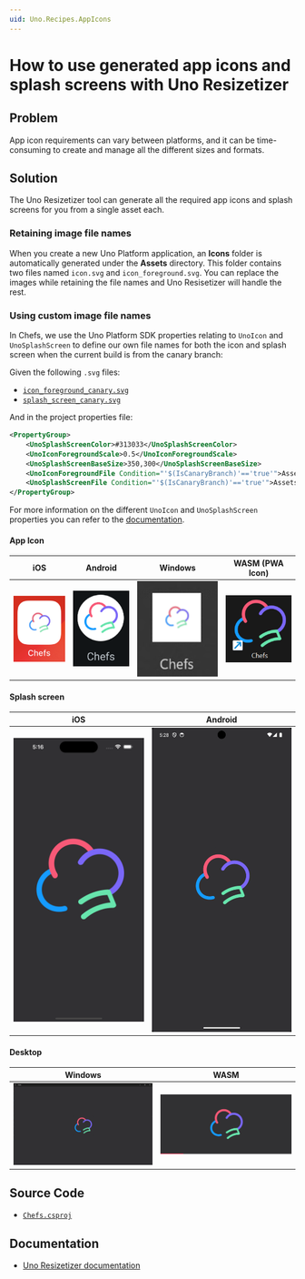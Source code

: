 ```yaml
---
uid: Uno.Recipes.AppIcons
---
```


# How to use generated app icons and splash screens with Uno Resizetizer

## Problem

App icon requirements can vary between platforms, and it can be time-consuming to create and manage all the different sizes and formats.

## Solution

The Uno Resizetizer tool can generate all the required app icons and splash screens for you from a single asset each.

### Retaining image file names

When you create a new Uno Platform application, an **Icons** folder is automatically generated under the **Assets** directory. This folder contains two files named `icon.svg` and `icon_foreground.svg`. You can replace the images while retaining the file names and Uno Resisetizer will handle the rest.

### Using custom image file names

In Chefs, we use the Uno Platform SDK properties relating to `UnoIcon` and `UnoSplashScreen` to define our own file names for both the icon and splash screen when the current build is from the canary branch:

Given the following `.svg` files:

- [`icon_foreground_canary.svg`](https://github.com/unoplatform/uno.chefs/blob/19ace5c583ef4ef55f019589dd1eb07e43000de9/src/Chefs/Assets/Icons/icon_foreground_canary.svg)
- [`splash_screen_canary.svg`](https://github.com/unoplatform/uno.chefs/blob/19ace5c583ef4ef55f019589dd1eb07e43000de9/src/Chefs/Assets/Splash/splash_screen_canary.svg)

And in the project properties file:

```xml
<PropertyGroup>
    <UnoSplashScreenColor>#313033</UnoSplashScreenColor>
    <UnoIconForegroundScale>0.5</UnoIconForegroundScale>
    <UnoSplashScreenBaseSize>350,300</UnoSplashScreenBaseSize>
    <UnoIconForegroundFile Condition="'$(IsCanaryBranch)'=='true'">Assets/Icons/icon_foreground_canary.svg</UnoIconForegroundFile>
    <UnoSplashScreenFile Condition="'$(IsCanaryBranch)'=='true'">Assets/Splash/splash_screen_canary.svg</UnoSplashScreenFile>
</PropertyGroup>
```

For more information on the different `UnoIcon` and `UnoSplashScreen` properties you can refer to the [documentation](xref:Uno.Resizetizer.GettingStarted#unoicon).

#### App Icon

iOS|Android|Windows|WASM (PWA Icon)
-|-|-|-
![iOS Icon](../assets/ios-icon.png)|![Android Icon](../assets/android-icon.png)|![Windows Icon](../assets/windows-icon.png)|![WASM Icon](../assets/wasm-icon.png)

#### Splash screen

iOS|Android
-|-
![iOS Splash ScreeniOS Splash Screen](../assets/ios-splash.png)|![Android Splash Screen](../assets/android-splash.png)

#### Desktop

Windows|WASM
-|-
![Windows Splash Screen](../assets/windows-splash.png)|![WASM Splash Screen](../assets/wasm-splash.png)

## Source Code

- [`Chefs.csproj`](https://github.com/unoplatform/uno.chefs/blob/19ace5c583ef4ef55f019589dd1eb07e43000de9/src/Chefs/Chefs.csproj#L90-L96)

## Documentation

- [Uno Resizetizer documentation](xref:Uno.Resizetizer.GettingStarted)
